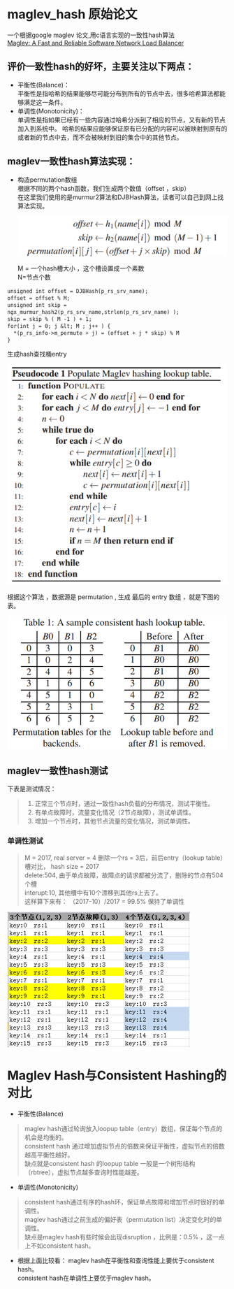 # maglev_hash 原始论文  
   一个根据google maglev 论文,用c语言实现的一致性hash算法  
   [Maglev: A Fast and Reliable Software Network Load Balancer](http://static.googleusercontent.com/media/research.google.com/zh-TW//pubs/archive/44824.pdf)

## 评价一致性hash的好坏，主要关注以下两点：
- 平衡性(Balance)：  
  平衡性是指哈希的结果能够尽可能分布到所有的节点中去，很多哈希算法都能够满足这一条件。
- 单调性(Monotonicity)：  
  单调性是指如果已经有一些内容通过哈希分派到了相应的节点，又有新的节点加入到系统中。
  哈希的结果应能够保证原有已分配的内容可以被映射到原有的或者新的节点中去，而不会被映射到旧的集合中的其他节点。

## maglev一致性hash算法实现：
- 构造permutation数组  
  根据不同的两个hash函数，我们生成两个数值（offset ，skip）  
  在这里我们使用的是murmur2算法和DJBHash算法，读者可以自己到网上找算法实现。  
  
  ![maglev consistent hashing](images/image_permutation.png)  
  
  M = 一个hash槽大小 ，这个槽设置成一个素数  
  N=节点个数   
   
```text
unsigned int offset = DJBHash(p_rs_srv_name);
offset = offset % M;
unsigned int skip = ngx_murmur_hash2(p_rs_srv_name,strlen(p_rs_srv_name) );
skip = skip % ( M -1 ) + 1;
for(int j = 0; j &lt; M ; j++ ) {
  *(p_rs_info->m_permute + j) = (offset + j * skip) % M
}

```

生成hash查找桶entry  

![算法](images/image_algorithm.png)  

根据这个算法 ，数据源是 permutation , 生成 最后的 entry 数组 ，就是下图的表。  

![论文上结果](images/image_result.png)  

## maglev一致性hash测试

 下表是测试情况：  
> 1. 正常三个节点时，通过一致性hash负载的分布情况，测试平衡性。  
> 2. 有单点故障时，流量变化情况（2节点故障），测试单调性。  
> 3. 增加一个节点时，其他节点流量的变化情况，测试单调性。  

### 单调性测试 
> M = 2017, real server = 4 删除一个rs = 3后，前后entry（lookup table）槽对比， hash size = 2017  
> delete:504, 由于单点故障，故障点的请求都被分流了，删除的节点有504个槽  
> interupt:10, 其他槽中有10个漂移到其他rs上去了。  
> 这样算下来有： （2017-10）/2017 = 99.5% 保持了单调性  

 ![单调性测试](images/image_test.png)
 
 
# Maglev Hash与Consistent Hashing的对比

- 平衡性(Balance)
> maglev hash通过轮询放入loopup table（entry）数组，保证每个节点的机会是均衡的。  
> consistent hash 通过增加虚拟节点的倍数来保证平衡性，虚拟节点的倍数越高平衡性越好。  
> 缺点就是consistent hash 的loopup table 一般是一个树形结构（rbtree），虚拟节点越多查询时性能越差。  

- 单调性(Monotonicity) 
> consistent hash通过有序的hash环，保证单点故障和增加节点时很好的单调性。  
> maglev hash通过之前生成的偏好表（permutation list）决定变化时的单调性。  
> 缺点是maglev hash有些时候会出现disruption ，比例是：0.5% ，这一点上不如consistent hash。  

- 根据上面比较看：
maglev hash在平衡性和查询性能上要优于consistent hash。  
consistent hash在单调性上要优于maglev hash。  
